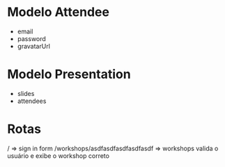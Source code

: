 # Modelo Attendee

- email
- password
- gravatarUrl

# Modelo Presentation

- slides
- attendees

# Rotas

/ => sign in form
/workshops/asdfasdfasdfasdfasdf => workshops
  valida o usuário e exibe o workshop correto